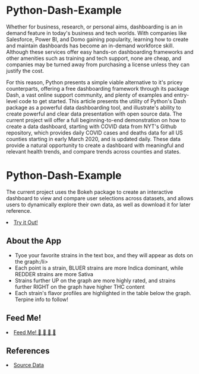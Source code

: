 # Python-Dash-Example
<p>
Whether for business, research, or personal aims, dashboarding is an in demand feature in today's business and tech worlds. With companies like Salesforce, Power BI, and Domo gaining popularity, learning how to create and maintain dashboards has become an in-demand workforce skill. Although these services offer easy hands-on dashboarding frameworks and other amenities such as training and tech support, none are cheap, and companies may be turned away from purchasing a license unless they can justify the cost.
</p>
<p>
For this reason, Python presents a simple viable alternative to it's pricey counterparts, offering a free dashboarding framework through its package Dash, a vast online support community, and plenty of examples and entry-level code to get started. This article presents the utility of Python's Dash package as a powerful data dashboarding tool, and illustrate's ability to create powerful and clear data presentation with open source data. The current project will offer a full beginning-to-end demonstration on how to create a data dashboard, starting with COVID data from NYT's Github repository, which provides daily COVID cases and deaths data for all US counties starting in early March 2020, and is updated daily. These data provide a natural opportunity to create a dashboard with meaningful and relevant health trends, and compare trends across counties and states. 
</p> 

# Python-Dash-Example
<p>
The current project uses the Bokeh package to create an interactive dashboard to view and compare user selections across datasets, and allows users to dynamically explore their own data, as well as download it for later reference. 
</p>

<p>

<li><a href="https://raw.githack.com/mattgr0619/Python-Dash-Example/main/desktop_app_3.27.24.html" title="Try out the dashboard!">Try it Out!</a></li>

</p>

## About the App

<ul>
    <li>Tyoe your favorite strains in the text box, and they will appear as dots on the graph:/li>
    <li>Each point is a strain, BLUER strains are more Indica dominant, while REDDER strains are more Sativa</li>
    <li>Strains further UP on the graph are more highly rated, and strains further RIGHT on the graph have higher THC content</li>
    <li>Each strain's flavor profiles are highlighted in the table below the graph. Terpine info to follow! </li>
</ul>



## Feed Me!
<li><a href="https://venmo.com/?txn=pay&audience=public&recipients=2404788703&amount=7.00&note=your%20work%20is%20worth%20a%20burrito%20on%20me!" title="Kindly the creator a burrito">Feed Me! 🍗 🍕 🍔 🍣 </a></li>


## References
<li><a href="https://www.kaggle.com/datasets/kingburrito666/cannabis-strains" title="Sample Dataset"</a> Source Data</li>
